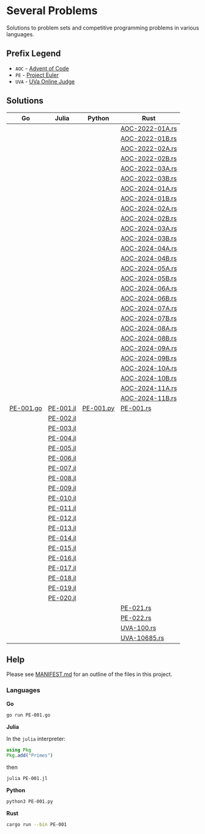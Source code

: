 # Several Problems

Solutions to problem sets and competitive programming problems in various languages.

## Prefix Legend

* `AOC` - [Advent of Code](https://adventofcode.com/)
* `PE` - [Project Euler](https://projecteuler.net/)
* `UVA` - [UVa Online Judge](https://onlinejudge.org/)

## Solutions

<table>
<thead>
<tr>
<th>Go</th>
<th>Julia</th>
<th>Python</th>
<th>Rust</th>
</tr>
</thead>
<tbody>
<tr>
<td></td>
<td></td>
<td></td>
<td><a href="./AOC-2022-01A.rs">AOC-2022-01A.rs</a></td>
</tr>
<tr>
<td></td>
<td></td>
<td></td>
<td><a href="./AOC-2022-01B.rs">AOC-2022-01B.rs</a></td>
</tr>
<tr>
<td></td>
<td></td>
<td></td>
<td><a href="./AOC-2022-02A.rs">AOC-2022-02A.rs</a></td>
</tr>
<tr>
<td></td>
<td></td>
<td></td>
<td><a href="./AOC-2022-02B.rs">AOC-2022-02B.rs</a></td>
</tr>
<tr>
<td></td>
<td></td>
<td></td>
<td><a href="./AOC-2022-03A.rs">AOC-2022-03A.rs</a></td>
</tr>
<tr>
<td></td>
<td></td>
<td></td>
<td><a href="./AOC-2022-03B.rs">AOC-2022-03B.rs</a></td>
</tr>
<tr>
<td></td>
<td></td>
<td></td>
<td><a href="./AOC-2024-01A.rs">AOC-2024-01A.rs</a></td>
</tr>
<tr>
<td></td>
<td></td>
<td></td>
<td><a href="./AOC-2024-01B.rs">AOC-2024-01B.rs</a></td>
</tr>
<tr>
<td></td>
<td></td>
<td></td>
<td><a href="./AOC-2024-02A.rs">AOC-2024-02A.rs</a></td>
</tr>
<tr>
<td></td>
<td></td>
<td></td>
<td><a href="./AOC-2024-02B.rs">AOC-2024-02B.rs</a></td>
</tr>
<tr>
<td></td>
<td></td>
<td></td>
<td><a href="./AOC-2024-03A.rs">AOC-2024-03A.rs</a></td>
</tr>
<tr>
<td></td>
<td></td>
<td></td>
<td><a href="./AOC-2024-03B.rs">AOC-2024-03B.rs</a></td>
</tr>
<tr>
<td></td>
<td></td>
<td></td>
<td><a href="./AOC-2024-04A.rs">AOC-2024-04A.rs</a></td>
</tr>
<tr>
<td></td>
<td></td>
<td></td>
<td><a href="./AOC-2024-04B.rs">AOC-2024-04B.rs</a></td>
</tr>
<tr>
<td></td>
<td></td>
<td></td>
<td><a href="./AOC-2024-05A.rs">AOC-2024-05A.rs</a></td>
</tr>
<tr>
<td></td>
<td></td>
<td></td>
<td><a href="./AOC-2024-05B.rs">AOC-2024-05B.rs</a></td>
</tr>
<tr>
<td></td>
<td></td>
<td></td>
<td><a href="./AOC-2024-06A.rs">AOC-2024-06A.rs</a></td>
</tr>
<tr>
<td></td>
<td></td>
<td></td>
<td><a href="./AOC-2024-06B.rs">AOC-2024-06B.rs</a></td>
</tr>
<tr>
<td></td>
<td></td>
<td></td>
<td><a href="./AOC-2024-07A.rs">AOC-2024-07A.rs</a></td>
</tr>
<tr>
<td></td>
<td></td>
<td></td>
<td><a href="./AOC-2024-07B.rs">AOC-2024-07B.rs</a></td>
</tr>
<tr>
<td></td>
<td></td>
<td></td>
<td><a href="./AOC-2024-08A.rs">AOC-2024-08A.rs</a></td>
</tr>
<tr>
<td></td>
<td></td>
<td></td>
<td><a href="./AOC-2024-08B.rs">AOC-2024-08B.rs</a></td>
</tr>
<tr>
<td></td>
<td></td>
<td></td>
<td><a href="./AOC-2024-09A.rs">AOC-2024-09A.rs</a></td>
</tr>
<tr>
<td></td>
<td></td>
<td></td>
<td><a href="./AOC-2024-09B.rs">AOC-2024-09B.rs</a></td>
</tr>
<tr>
<td></td>
<td></td>
<td></td>
<td><a href="./AOC-2024-10A.rs">AOC-2024-10A.rs</a></td>
</tr>
<tr>
<td></td>
<td></td>
<td></td>
<td><a href="./AOC-2024-10B.rs">AOC-2024-10B.rs</a></td>
</tr>
<tr>
<td></td>
<td></td>
<td></td>
<td><a href="./AOC-2024-11A.rs">AOC-2024-11A.rs</a></td>
</tr>
<tr>
<td></td>
<td></td>
<td></td>
<td><a href="./AOC-2024-11B.rs">AOC-2024-11B.rs</a></td>
</tr>
<tr>
<td><a href="./PE-001.go">PE-001.go</a></td>
<td><a href="./PE-001.jl">PE-001.jl</a></td>
<td><a href="./PE-001.py">PE-001.py</a></td>
<td><a href="./PE-001.rs">PE-001.rs</a></td>
</tr>
<tr>
<td></td>
<td><a href="./PE-002.jl">PE-002.jl</a></td>
<td></td>
<td></td>
</tr>
<tr>
<td></td>
<td><a href="./PE-003.jl">PE-003.jl</a></td>
<td></td>
<td></td>
</tr>
<tr>
<td></td>
<td><a href="./PE-004.jl">PE-004.jl</a></td>
<td></td>
<td></td>
</tr>
<tr>
<td></td>
<td><a href="./PE-005.jl">PE-005.jl</a></td>
<td></td>
<td></td>
</tr>
<tr>
<td></td>
<td><a href="./PE-006.jl">PE-006.jl</a></td>
<td></td>
<td></td>
</tr>
<tr>
<td></td>
<td><a href="./PE-007.jl">PE-007.jl</a></td>
<td></td>
<td></td>
</tr>
<tr>
<td></td>
<td><a href="./PE-008.jl">PE-008.jl</a></td>
<td></td>
<td></td>
</tr>
<tr>
<td></td>
<td><a href="./PE-009.jl">PE-009.jl</a></td>
<td></td>
<td></td>
</tr>
<tr>
<td></td>
<td><a href="./PE-010.jl">PE-010.jl</a></td>
<td></td>
<td></td>
</tr>
<tr>
<td></td>
<td><a href="./PE-011.jl">PE-011.jl</a></td>
<td></td>
<td></td>
</tr>
<tr>
<td></td>
<td><a href="./PE-012.jl">PE-012.jl</a></td>
<td></td>
<td></td>
</tr>
<tr>
<td></td>
<td><a href="./PE-013.jl">PE-013.jl</a></td>
<td></td>
<td></td>
</tr>
<tr>
<td></td>
<td><a href="./PE-014.jl">PE-014.jl</a></td>
<td></td>
<td></td>
</tr>
<tr>
<td></td>
<td><a href="./PE-015.jl">PE-015.jl</a></td>
<td></td>
<td></td>
</tr>
<tr>
<td></td>
<td><a href="./PE-016.jl">PE-016.jl</a></td>
<td></td>
<td></td>
</tr>
<tr>
<td></td>
<td><a href="./PE-017.jl">PE-017.jl</a></td>
<td></td>
<td></td>
</tr>
<tr>
<td></td>
<td><a href="./PE-018.jl">PE-018.jl</a></td>
<td></td>
<td></td>
</tr>
<tr>
<td></td>
<td><a href="./PE-019.jl">PE-019.jl</a></td>
<td></td>
<td></td>
</tr>
<tr>
<td></td>
<td><a href="./PE-020.jl">PE-020.jl</a></td>
<td></td>
<td></td>
</tr>
<tr>
<td></td>
<td></td>
<td></td>
<td><a href="./PE-021.rs">PE-021.rs</a></td>
</tr>
<tr>
<td></td>
<td></td>
<td></td>
<td><a href="./PE-022.rs">PE-022.rs</a></td>
</tr>
<tr>
<td></td>
<td></td>
<td></td>
<td><a href="./UVA-100.rs">UVA-100.rs</a></td>
</tr>
<tr>
<td></td>
<td></td>
<td></td>
<td><a href="./UVA-10685.rs">UVA-10685.rs</a></td>
</tr>
</tbody>
</table>


## Help

Please see [MANIFEST.md](./MANIFEST.md) for an outline of the files in this project.

### Languages

**Go**

```bash
go run PE-001.go
```

**Julia**

In the `julia` interpreter:


```julia
using Pkg
Pkg.add("Primes")
```

then

```bash
julia PE-001.jl
```

**Python**

```bash
python3 PE-001.py
```

**Rust**

```bash
cargo run --bin PE-001
```
